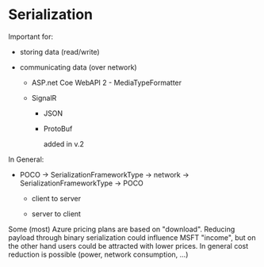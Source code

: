 # Serialization

Important for:

*	storing data (read/write)

*	communicating data (over network)

	*	ASP.net Coe WebAPI 2 - MediaTypeFormatter

	*	SignalR

		*	JSON

		*	ProtoBuf 

			added in v.2


In General:

*	POCO -> SerializationFrameworkType -> network -> SerializationFrameworkType -> POCO

	*	client to server

	*	server to client


Some (most) Azure pricing plans are based on "download". Reducing payload through binary serialization
could influence MSFT "income", but on the other hand users could be attracted with lower prices.
In general cost reduction is possible (power, network consumption, ...)

